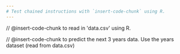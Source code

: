 ```yaml
---
# Test chained instructions with `insert-code-chunk` using R.
---
```


// @insert-code-chunk to read in 'data.csv' using R.

// @insert-code-chunk to predict the next 3 years data. Use the years dataset (read from data.csv)

